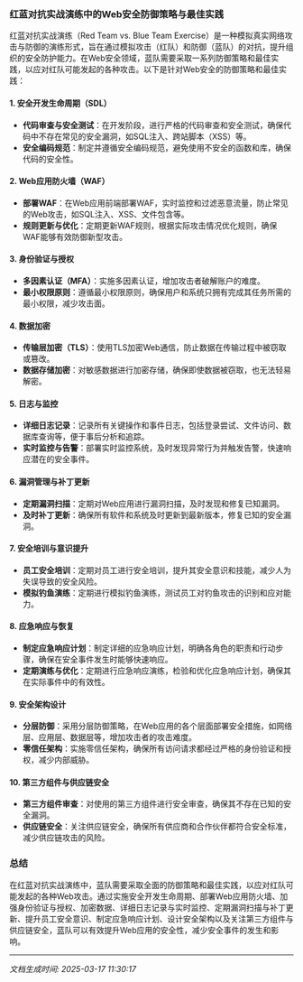 ### 红蓝对抗实战演练中的Web安全防御策略与最佳实践

红蓝对抗实战演练（Red Team vs. Blue Team Exercise）是一种模拟真实网络攻击与防御的演练形式，旨在通过模拟攻击（红队）和防御（蓝队）的对抗，提升组织的安全防护能力。在Web安全领域，蓝队需要采取一系列防御策略和最佳实践，以应对红队可能发起的各种攻击。以下是针对Web安全的防御策略和最佳实践：

#### 1. **安全开发生命周期（SDL）**
   - **代码审查与安全测试**：在开发阶段，进行严格的代码审查和安全测试，确保代码中不存在常见的安全漏洞，如SQL注入、跨站脚本（XSS）等。
   - **安全编码规范**：制定并遵循安全编码规范，避免使用不安全的函数和库，确保代码的安全性。

#### 2. **Web应用防火墙（WAF）**
   - **部署WAF**：在Web应用前端部署WAF，实时监控和过滤恶意流量，防止常见的Web攻击，如SQL注入、XSS、文件包含等。
   - **规则更新与优化**：定期更新WAF规则，根据实际攻击情况优化规则，确保WAF能够有效防御新型攻击。

#### 3. **身份验证与授权**
   - **多因素认证（MFA）**：实施多因素认证，增加攻击者破解账户的难度。
   - **最小权限原则**：遵循最小权限原则，确保用户和系统只拥有完成其任务所需的最小权限，减少攻击面。

#### 4. **数据加密**
   - **传输层加密（TLS）**：使用TLS加密Web通信，防止数据在传输过程中被窃取或篡改。
   - **数据存储加密**：对敏感数据进行加密存储，确保即使数据被窃取，也无法轻易解密。

#### 5. **日志与监控**
   - **详细日志记录**：记录所有关键操作和事件日志，包括登录尝试、文件访问、数据库查询等，便于事后分析和追踪。
   - **实时监控与告警**：部署实时监控系统，及时发现异常行为并触发告警，快速响应潜在的安全事件。

#### 6. **漏洞管理与补丁更新**
   - **定期漏洞扫描**：定期对Web应用进行漏洞扫描，及时发现和修复已知漏洞。
   - **及时补丁更新**：确保所有软件和系统及时更新到最新版本，修复已知的安全漏洞。

#### 7. **安全培训与意识提升**
   - **员工安全培训**：定期对员工进行安全培训，提升其安全意识和技能，减少人为失误导致的安全风险。
   - **模拟钓鱼演练**：定期进行模拟钓鱼演练，测试员工对钓鱼攻击的识别和应对能力。

#### 8. **应急响应与恢复**
   - **制定应急响应计划**：制定详细的应急响应计划，明确各角色的职责和行动步骤，确保在安全事件发生时能够快速响应。
   - **定期演练与优化**：定期进行应急响应演练，检验和优化应急响应计划，确保其在实际事件中的有效性。

#### 9. **安全架构设计**
   - **分层防御**：采用分层防御策略，在Web应用的各个层面部署安全措施，如网络层、应用层、数据层等，增加攻击者的攻击难度。
   - **零信任架构**：实施零信任架构，确保所有访问请求都经过严格的身份验证和授权，减少内部威胁。

#### 10. **第三方组件与供应链安全**
   - **第三方组件审查**：对使用的第三方组件进行安全审查，确保其不存在已知的安全漏洞。
   - **供应链安全**：关注供应链安全，确保所有供应商和合作伙伴都符合安全标准，减少供应链攻击的风险。

### 总结
在红蓝对抗实战演练中，蓝队需要采取全面的防御策略和最佳实践，以应对红队可能发起的各种Web攻击。通过实施安全开发生命周期、部署Web应用防火墙、加强身份验证与授权、加密数据、详细日志记录与实时监控、定期漏洞扫描与补丁更新、提升员工安全意识、制定应急响应计划、设计安全架构以及关注第三方组件与供应链安全，蓝队可以有效提升Web应用的安全性，减少安全事件的发生和影响。

---

*文档生成时间: 2025-03-17 11:30:17*

